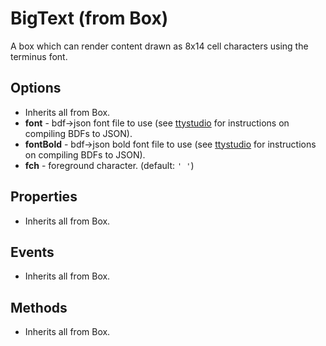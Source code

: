 # BigText (from Box)

A box which can render content drawn as 8x14 cell characters using the terminus
font.

## Options

- Inherits all from Box.
- __font__ - bdf->json font file to use (see [ttystudio][ttystudio] for
  instructions on compiling BDFs to JSON).
- __fontBold__ - bdf->json bold font file to use (see [ttystudio][ttystudio]
  for instructions on compiling BDFs to JSON).
- __fch__ - foreground character. (default: `' '`)

[ttystudio]: https://github.com/chjj/ttystudio#choosing-a-new-font-for-your-terminal-recording

## Properties

- Inherits all from Box.

## Events

- Inherits all from Box.

## Methods

- Inherits all from Box.
